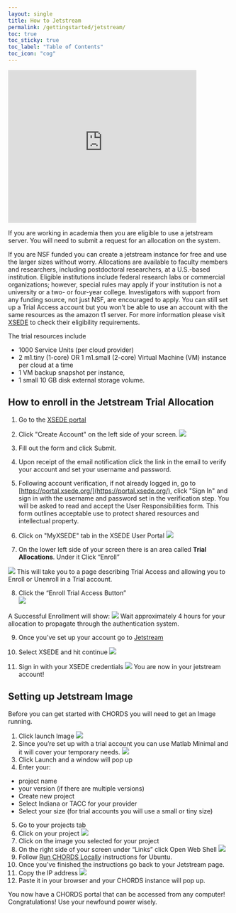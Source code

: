 ```yaml
---
layout: single
title: How to Jetstream
permalink: /gettingstarted/jetstream/
toc: true
toc_sticky: true
toc_label: "Table of Contents"
toc_icon: "cog"
---
```


<embed src="https://www.youtube.com/embed/1fKdFjAQU8U" width="425" height="344">

If you are working in academia then you are eligible to use a jetstream server.
You will need to submit a request for an allocation on the system.

If you are NSF funded you can create a jetstream instance for free and use the larger sizes without worry. Allocations are available to faculty members and researchers, including postdoctoral researchers, at a U.S.-based institution. Eligible institutions include federal research labs or commercial organizations; however, special rules may apply if your institution is not a university or a two- or four-year college. Investigators with support from any funding source, not just NSF, are encouraged to apply. You can still set up a Trial Access account but you won’t be able to use an account with the same resources as the amazon t1 server. 
For more information please visit
 [XSEDE](https://portal.xsede.org/allocations/startup#eligibility) to check their eligibility requirements.  

The trial resources include  

- 1000 Service Units (per cloud provider)
- 2 m1.tiny (1-core) OR 1 m1.small (2-core) Virtual Machine (VM) instance per cloud at a time
- 1 VM backup snapshot per instance,
- 1 small 10 GB disk external storage volume.

## How to enroll in the Jetstream Trial Allocation  

1. Go to the [XSEDE portal](https://portal.xsede.org) 

2. Click "Create Account" on the left side of your screen.
<img  class="img-responsive" src="{{ site.baseurl }}/assets/images/JetstreamCreateAccount.png"><!--Using liquid to set path for images.-->

3. Fill out the form and click Submit. 

4. Upon receipt of the email notification click the link in the email to verify your account and set your username and password. 

5. Following account verification, if not already logged in, go to [https://portal.xsede.org/](https://portal.xsede.org/), click "Sign In" and sign in with the username and password set in the verification step.
You will be asked to read and accept the User Responsibilities form. This form outlines acceptable use to protect shared resources and intellectual property.

6. Click on "MyXSEDE" tab in the XSEDE User Portal
<img  class="img-responsive" src="{{ site.baseurl }}/assets/images/JetstreamMyXsede.png"><!--Using liquid to set path for images.-->

7. On the lower left side of your screen there is an area called **Trial Allocations**. Under it Click “Enroll”
<img  class="img-responsive" src="{{ site.baseurl }}/assets/images/JetstreamEnroll.png">  
This will take you to a page describing Trial Access and allowing you to Enroll or Unenroll in a Trial account.

8. Click the “Enroll Trial Access Button”  
<img  class="img-responsive" src="{{ site.baseurl }}/assets/images/JetstreamTrialAccess.png">  <!--Using liquid to set path for images.-->

A Successful Enrollment will show:
<img  class="img-responsive" src="{{ site.baseurl }}/assets/images/JetstreamSuccess.png"><!--Using liquid to set path for images.-->
Wait approximately 4 hours for your allocation to propagate through the authentication system.

9. Once you’ve set up your account go to [Jetstream](https://use.jetstream-cloud.org/application/images)

10. Select XSEDE and hit continue 
<img  class="img-responsive" src="{{ site.baseurl }}/assets/images/JetstreamOrganization.png"><!--Using liquid to set path for images.-->

11. Sign in with your XSEDE credentials
<img  class="img-responsive" src="{{ site.baseurl }}/assets/images/JetstreamCredentials.png"><!--Using liquid to set path for images.-->
You are now in your jetstream account!

## Setting up Jetstream Image
Before you can get started with CHORDS you will need to get an Image running.
1. Click launch Image
<img  class="img-responsive" src="{{ site.baseurl }}/assets/images/JetstreamImage.png"><!--Using liquid to set path for images.-->
2. Since you’re set up with a trial account you can use Matlab Minimal and it will cover your temporary needs.
<img  class="img-responsive" src="{{ site.baseurl }}/assets/images/JetstreamMatlab.png"><!--Using liquid to set path for images.-->
3. Click Launch and a window will pop up
4. Enter your:
  - project name
  - your version (if  there are multiple versions)
  - Create new project
  - Select Indiana or TACC for your provider
  - Select your size (for trial accounts you will use a small or tiny size)
5. Go to your projects tab
6. Click on your project
<img  class="img-responsive" src="{{ site.baseurl }}/assets/images/JetstreamProject.png"><!--Using liquid to set path for images.-->
7. Click on the image you selected for your project
8. On the right side of your screen under “Links” click Open Web Shell 
<img  class="img-responsive" src="{{ site.baseurl }}/assets/images/JetstreamShell.png"><!--Using liquid to set path for images.-->
9. Follow  [Run CHORDS Locally]({{site.baseurl}}/gettingstarted/os/) instructions for Ubuntu.
10. Once you’ve finished the instructions go back to your Jetstream page.
11. Copy the IP address 
<img  class="img-responsive" src="{{ site.baseurl }}/assets/images/JetstreamIP.png"><!--Using liquid to set path for images.-->
12. Paste it in your browser and your CHORDS instance will pop up.

You now have a CHORDS portal that can be accessed from any computer! Congratulations! Use your newfound power wisely.



